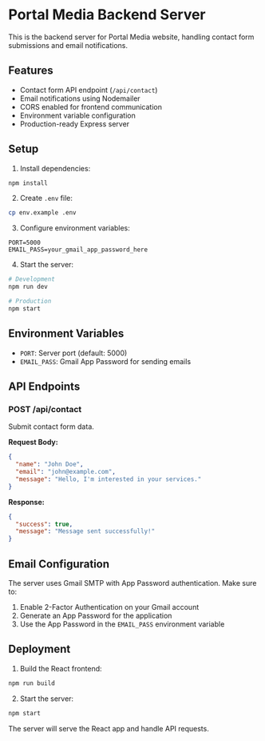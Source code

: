# Portal Media Backend Server

This is the backend server for Portal Media website, handling contact form submissions and email notifications.

## Features

- Contact form API endpoint (`/api/contact`)
- Email notifications using Nodemailer
- CORS enabled for frontend communication
- Environment variable configuration
- Production-ready Express server

## Setup

1. Install dependencies:

```bash
npm install
```

2. Create `.env` file:

```bash
cp env.example .env
```

3. Configure environment variables:

```
PORT=5000
EMAIL_PASS=your_gmail_app_password_here
```

4. Start the server:

```bash
# Development
npm run dev

# Production
npm start
```

## Environment Variables

- `PORT`: Server port (default: 5000)
- `EMAIL_PASS`: Gmail App Password for sending emails

## API Endpoints

### POST /api/contact

Submit contact form data.

**Request Body:**

```json
{
  "name": "John Doe",
  "email": "john@example.com",
  "message": "Hello, I'm interested in your services."
}
```

**Response:**

```json
{
  "success": true,
  "message": "Message sent successfully!"
}
```

## Email Configuration

The server uses Gmail SMTP with App Password authentication. Make sure to:

1. Enable 2-Factor Authentication on your Gmail account
2. Generate an App Password for the application
3. Use the App Password in the `EMAIL_PASS` environment variable

## Deployment

1. Build the React frontend:

```bash
npm run build
```

2. Start the server:

```bash
npm start
```

The server will serve the React app and handle API requests.
